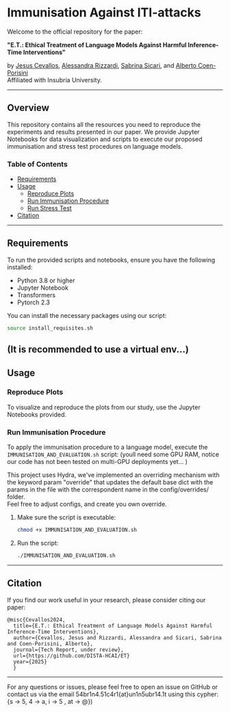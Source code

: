 # Immunisation Against ITI-attacks

Welcome to the official repository for the paper:

**"E.T.: Ethical Treatment of Language Models Against Harmful Inference-Time Interventions"**

by [Jesus Cevallos](http://www.dista.uninsubria.it/~jesus.cevallos/), [Alessandra Rizzardi](http://www.dista.uninsubria.it/~alessandra.rizzardi/), [Sabrina Sicari](http://www.dicom.uninsubria.it/~sabrina.sicari/), and [Alberto Coen-Porisini](http://www.dicom.uninsubria.it/~alberto.coenporisini/)  
Affiliated with Insubria University.

---

## Overview

This repository contains all the resources you need to reproduce the experiments and results presented in our paper. We provide Jupyter Notebooks for data visualization and scripts to execute our proposed immunisation and stress test procedures on language models.

### Table of Contents

- [Requirements](#requirements)
- [Usage](#usage)
  - [Reproduce Plots](#reproduce-plots)
  - [Run Immunisation Procedure](#run-immunisation-procedure)
  - [Run Stress Test](#run-stress-test)
- [Citation](#citation)

---

## Requirements

To run the provided scripts and notebooks, ensure you have the following installed:

- Python 3.8 or higher
- Jupyter Notebook
- Transformers
- Pytorch 2.3


You can install the necessary packages using our script:

```bash
source install_requisites.sh
```
(It is recommended to use a virtual env...)
---

## Usage

### Reproduce Plots

To visualize and reproduce the plots from our study, use the Jupyter Notebooks provided.

### Run Immunisation Procedure

To apply the immunisation procedure to a language model, execute the `IMMUNISATION_AND_EVALUATION.sh` script:
(youll need some GPU RAM, notice our code has not been tested on multi-GPU deployments yet... )

This project uses Hydra, we've implemented an overriding mechanism with the keyword param "override" that updates the default base dict with the params in the file with the correspondent name in the config/overrides/ folder.  
Feel free to adjust configs, and create you own override.

1. Make sure the script is executable:
    ```bash
    chmod +x IMMUNISATION_AND_EVALUATION.sh
    ```

2. Run the script:
    ```bash
    ./IMMUNISATION_AND_EVALUATION.sh
    ```

---

## Citation

If you find our work useful in your research, please consider citing our paper:

```
@misc{Cevallos2024,
  title={E.T.: Ethical Treatment of Language Models Against Harmful Inference-Time Interventions},
  author={Cevallos, Jesus and Rizzardi, Alessandra and Sicari, Sabrina and Coen-Porisini, Alberto},
  journal={Tech Report, under review},
  url={https://github.com/DISTA-HCAI/ET}
  year={2025}
  }
```

---

For any questions or issues, please feel free to open an issue on GitHub or contact us via the email 54br1n4.51c4r1{at}un1n5ubr14.1t using this cypher: {s -> 5, 4 -> a, i -> 5 , at -> @})
